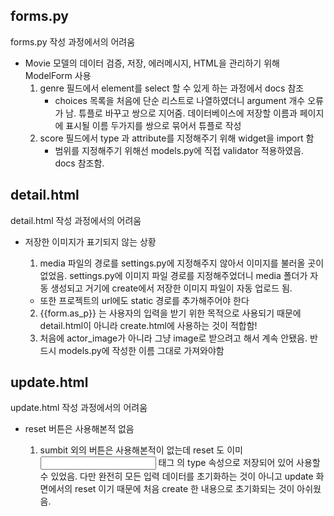 
## forms.py

forms.py 작성 과정에서의 어려움 
- Movie 모델의 데이터 검증, 저장, 에러메시지, HTML을 관리하기 위해 ModelForm 사용 
  1. genre 필드에서 element를 select 할 수 있게 하는 과정에서 docs 참조
      - choices 목록을 처음에 단순 리스트로 나열하였더니 argument 개수 오류가 남. 튜플로 바꾸고 쌍으로 지어줌. 데이터베이스에 저장할 이름과 페이지에 표시될 이름 두가지를 쌍으로 묶어서 튜플로 작성
  2. score 필드에서 type 과 attribute를 지정해주기 위해 widget을 import 함
      - 범위를 지정해주기 위해선 models.py에 직접 validator 적용하였음. docs 참조함.

## detail.html

detail.html 작성 과정에서의 어려움
- 저장한 이미지가 표기되지 않는 상황

  1. media 파일의 경로를 settings.py에 지정해주지 않아서 이미지를 불러올 곳이 없었음. settings.py에 이미지 파일 경로를 지정해주었더니 media 폴더가 자동 생성되고 거기에 create에서 저장한 이미지 파일이 자동 업로드 됨.
    + 또한 프로젝트의 url에도 static 경로를 추가해주어야 한다
  2. {{form.as_p}} 는 사용자의 입력을 받기 위한 목적으로 사용되기 때문에 detail.html이 아니라 create.html에 사용하는 것이 적합함! 
  3. 처음에 actor_image가 아니라 그냥 image로 받으려고 해서 계속 안됐음. 반드시 models.py에 작성한 이름 그대로 가져와야함
   

## update.html

update.html 작성 과정에서의 어려움
- reset 버튼은 사용해본적 없음

  1. sumbit 외의 버튼은 사용해본적이 없는데 reset 도 이미 <input> 태그 의 type 속성으로 저장되어 있어 사용할 수 있었음. 다만 완전히 모든 입력 데이터를 초기화하는 것이 아니고 update 화면에서의 reset 이기 때문에 처음 create 한 내용으로 초기화되는 것이 아쉬웠음.

